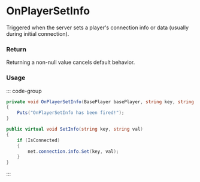 # OnPlayerSetInfo
<Badge type="info" text="Player"/>[<Badge type="danger" text="Carbon Compatible"/>](https://github.com/CarbonCommunity/Carbon)[<Badge type="warning" text="Oxide Compatible"/>](https://github.com/OxideMod/Oxide.Rust)
Triggered when the server sets a player's connection info or data (usually during initial connection).

### Return
Returning a non-null value cancels default behavior.

### Usage
::: code-group
```csharp [Example]
private void OnPlayerSetInfo(BasePlayer basePlayer, string key, string val)
{
	Puts("OnPlayerSetInfo has been fired!");
}
```
```csharp [Source — Assembly-CSharp @ BasePlayer]
public virtual void SetInfo(string key, string val)
{
	if (IsConnected)
	{
		net.connection.info.Set(key, val);
	}
}

```
:::
